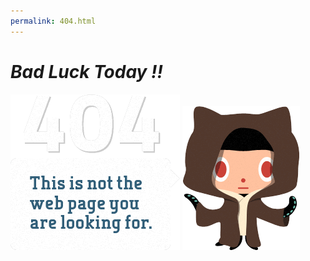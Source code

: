 ```yaml
---
permalink: 404.html
---
```


# ***Bad Luck Today !!***

[![](/images/text.png "Visit Us later. Click to go to the Main Page")](https://8bin.github.io/) ![](/images/man.png "Oo No! You are a bad person.")

